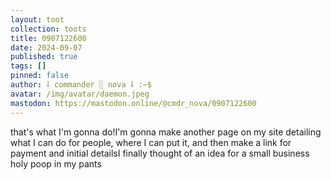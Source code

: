 ```yaml
---
layout: toot
collection: toots
title: 0907122600
date: 2024-09-07
published: true
tags: []
pinned: false
author: ⸸ commander ░ nova ⸸ :~$
avatar: /img/avatar/daemon.jpeg
mastodon: https://mastodon.online/@cmdr_nova/0907122600
---
```


that's what I'm gonna do!I'm gonna make another page on my site detailing what I can do for people, where I can put it, and then make a link for payment and initial detailsI finally thought of an idea for a small business holy poop in my pants
